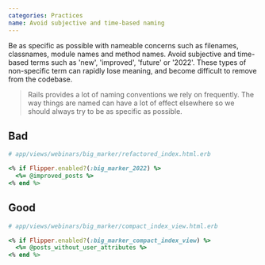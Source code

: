 ```yaml
---
categories: Practices
name: Avoid subjective and time-based naming
---
```


Be as specific as possible with nameable concerns such as filenames, classnames, module names and method names. Avoid subjective and time-based terms such as 'new', 'improved', 'future' or '2022'. These types of non-specific term can rapidly lose meaning, and become difficult to remove from the codebase.

> Rails provides a lot of naming conventions we rely on frequently. The way things are named can have a lot of effect elsewhere so we should always try to be as specific as possible.

## Bad

```ruby
# app/views/webinars/big_marker/refactored_index.html.erb

<% if Flipper.enabled?(:big_marker_2022) %>
  <%= @improved_posts %>
<% end %>
```

## Good

```ruby
# app/views/webinars/big_marker/compact_index_view.html.erb

<% if Flipper.enabled?(:big_marker_compact_index_view) %>
  <%= @posts_without_user_attributes %>
<% end %>
```

